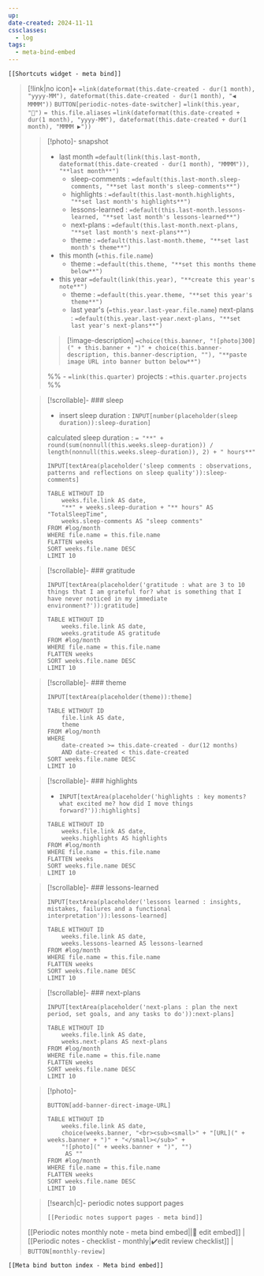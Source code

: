 ```yaml
---
up:
date-created: 2024-11-11
cssclasses:
  - log
tags:
  - meta-bind-embed
---
```


```meta-bind-embed
[[Shortcuts widget - meta bind]]
```

> [!link|no icon]+ `=link(dateformat(this.date-created - dur(1 month), "yyyy-MM"), dateformat(this.date-created - dur(1 month), "◀️ MMMM"))` `BUTTON[periodic-notes-date-switcher]` `=link(this.year, "📖")` `= this.file.aliases` `=link(dateformat(this.date-created + dur(1 month), "yyyy-MM"), dateformat(this.date-created + dur(1 month), "MMMM ▶️"))`
> 
>> [!photo]- snapshot
>> 
>> - last month `=default(link(this.last-month, dateformat(this.date-created - dur(1 month), "MMMM")), "**last month**")` 
>>     - sleep-comments : `=default(this.last-month.sleep-comments, "**set last month's sleep-comments**")`
>>     - highlights : `=default(this.last-month.highlights, "**set last month's highlights**")`
>>     - lessons-learned : `=default(this.last-month.lessons-learned, "**set last month's lessons-learned**")`
>>     - next-plans : `=default(this.last-month.next-plans, "**set last month's next-plans**")`
>>     - theme : `=default(this.last-month.theme, "**set last month's theme**")`
>> - this month (`=this.file.name`)
>>     - theme : `=default(this.theme, "**set this months theme below**")`
>> - this year `=default(link(this.year), "**create this year's note**")`
>>     - theme : `=default(this.year.theme, "**set this year's theme**")` 
>>     - last year's (`=this.year.last-year.file.name`) next-plans : `=default(this.year.last-year.next-plans, "**set last year's next-plans**")`
>> 
>>> [!image-description] `=choice(this.banner, "![photo|300](" + this.banner + ")" + choice(this.banner-description, this.banner-description, ""), "**paste image URL into banner button below**")`
>>
>>%%  - `=link(this.quarter)` projects : `=this.quarter.projects` %%
>
>> [!scrollable]- ### sleep
>> 
>> - insert sleep duration : `INPUT[number(placeholder(sleep duration)):sleep-duration]`
>> 
>> calculated sleep duration : `= "**" + round(sum(nonnull(this.weeks.sleep-duration)) / length(nonnull(this.weeks.sleep-duration)), 2) + " hours**"` 
>> 
>> `INPUT[textArea(placeholder('sleep comments : observations, patterns and reflections on sleep quality')):sleep-comments]`
>> 
>> ```dataview
>> TABLE WITHOUT ID
>>     weeks.file.link AS date, 
>>     "**" + weeks.sleep-duration + "** hours" AS "TotalSleepTime",
>>     weeks.sleep-comments AS "sleep comments"
>> FROM #log/month
>> WHERE file.name = this.file.name
>> FLATTEN weeks
>> SORT weeks.file.name DESC
>> LIMIT 10
>> ```
>>
>
>> [!scrollable]- ### gratitude
>> 
>> `INPUT[textArea(placeholder('gratitude : what are 3 to 10 things that I am grateful for? what is something that I have never noticed in my immediate environment?')):gratitude]`
>> 
>> ```dataview
>> TABLE WITHOUT ID
>>     weeks.file.link AS date, 
>>     weeks.gratitude AS gratitude
>> FROM #log/month
>> WHERE file.name = this.file.name
>> FLATTEN weeks
>> SORT weeks.file.name DESC
>> LIMIT 10
>> ```
>
>> [!scrollable]- ### theme
>> 
>> `INPUT[textArea(placeholder(theme)):theme]`
>> 
>> ```dataview
>> TABLE WITHOUT ID
>>     file.link AS date,
>>     theme
>> FROM #log/month
>> WHERE
>>     date-created >= this.date-created - dur(12 months)
>>     AND date-created < this.date-created
>> SORT weeks.file.name DESC
>> LIMIT 10
>> ```
>
>> [!scrollable]- ### highlights
>> 
>> - `INPUT[textArea(placeholder('highlights : key moments? what excited me? how did I move things forward?')):highlights]`
>> 
>> ```dataview
>> TABLE WITHOUT ID
>>     weeks.file.link AS date, 
>>     weeks.highlights AS highlights
>> FROM #log/month
>> WHERE file.name = this.file.name
>> FLATTEN weeks
>> SORT weeks.file.name DESC
>> LIMIT 10
>> ```
>
>> [!scrollable]- ### lessons-learned
>> 
>> `INPUT[textArea(placeholder('lessons learned : insights, mistakes, failures and a functional interpretation')):lessons-learned]`
>> 
>> ```dataview
>> TABLE WITHOUT ID
>>     weeks.file.link AS date, 
>>     weeks.lessons-learned AS lessons-learned
>> FROM #log/month
>> WHERE file.name = this.file.name
>> FLATTEN weeks
>> SORT weeks.file.name DESC
>> LIMIT 10
>> ```
>
>> [!scrollable]- ### next-plans
>> 
>> `INPUT[textArea(placeholder('next-plans : plan the next period, set goals, and any tasks to do')):next-plans]`
>> 
>> ```dataview
>> TABLE WITHOUT ID
>>     weeks.file.link AS date, 
>>     weeks.next-plans AS next-plans
>> FROM #log/month
>> WHERE file.name = this.file.name
>> FLATTEN weeks
>> SORT weeks.file.name DESC
>> LIMIT 10
>> ```
>
>> [!photo]-
>> 
>> `BUTTON[add-banner-direct-image-URL]`
>> 
>> ```dataview
>> TABLE WITHOUT ID
>>     weeks.file.link AS date,
>>     choice(weeks.banner, "<br><sub><small>" + "[URL](" +  weeks.banner + ")" + "</small></sub>" +
>>     "![photo](" + weeks.banner + ")", "") 
>>      AS "" 
>> FROM #log/month
>> WHERE file.name = this.file.name
>> FLATTEN weeks
>> SORT weeks.file.name DESC
>> LIMIT 10
>> ```
>
>> [!search|c]- periodic notes support pages
>> 
>> ```meta-bind-embed
>> [[Periodic notes support pages - meta bind]]
>> ```
>
> [[Periodic notes monthly note - meta bind embed||📝 edit embed]] | [[Periodic notes - checklist - monthly|✔️edit review checklist]] | `BUTTON[monthly-review]`

```meta-bind-embed
[[Meta bind button index - Meta bind embed]]
```

